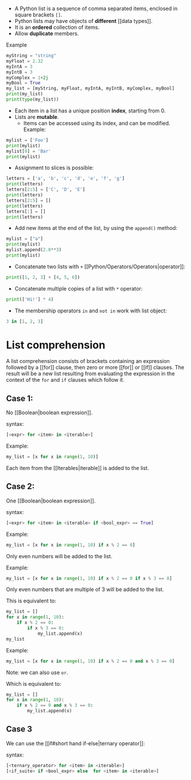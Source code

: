 - A Python list is a sequence of comma separated items, enclosed in square brackets `[]`.
- Python lists may have objects of **different** [[data types]].
- It is an **ordered** collection of items.
- Allow **duplicate** members.

Example
```Python
myString = "string"
myFloat = 2.32
myIntA = 3
myIntB = 3
myComplex = 1+2j
myBool = True
my_list = [myString, myFloat, myIntA, myIntB, myComplex, myBool]
print(my_list)
print(type(my_list))
```

- Each item in a list has a unique position **index**, starting from 0.
- Lists are **mutable**.
	- Items can be accessed using its index, and can be modified.
Example:
```Python
mylist = ['Foo']
print(mylist)
mylist[0] = 'Bar'
print(mylist)
```

- Assignment to slices is possible:
```Python
letters = ['a', 'b', 'c', 'd', 'e', 'f', 'g']
print(letters)
letters[2:5] = ['C', 'D', 'E']
print(letters)
letters[2:5] = []
print(letters)
letters[:] = []
print(letters)
```

- Add new items at the end of the list, by using the `append()` method:
```Python
mylist = ["a"]
print(mylist)
mylist.append(2.0**3)
print(mylist)
```

- Concatenate two lists with `+` [[Python/Operators/Operators|operator]]:
```Python
print([1, 2, 3] + [4, 5, 6])
```

- Concatenate multiple copies of a list with `*` operator:
```Python
print(['Hi!'] * 4)
```

- The membership operators `in` and `not in` work with list object:
```Python
3 in [1, 2, 3]
```

# List comprehension

A list comprehension consists of brackets containing an expression followed by a [[for]] clause, then zero or more [[for]] or [[if]] clauses. The result will be a new list resulting from evaluating the expression in the context of the `for` and `if` clauses which follow it.

## Case 1: 

No [[Boolean|boolean expression]].

syntax:
```Python
[<expr> for <item> in <iterable>]
```

Example:
```Python
my_list = [x for x in range(1, 10)]
```
Each item from the [[Iterables|iterable]] is added to the list.
## Case 2:

One [[Boolean|boolean expression]].

syntax:
```Python
[<expr> for <item> in <iterable> if <bool_expr> == True]
```

Example:
```Python
my_list = [x for x in range(1, 10) if x % 2 == 0]
```
Only even numbers will be added to the list.

Example:
```Python
my_list = [x for x in range(1, 10) if x % 2 == 0 if x % 3 == 0]
```
Only even numbers that are multiple of 3 will be added to the list.

This is equivalent to:
```Python
my_list = []
for x in range(1, 10):
    if x % 2 == 0:
        if x % 3 == 0:
            my_list.append(x)
my_list
```

Example:
```Python
my_list = [x for x in range(1, 10) if x % 2 == 0 and x % 3 == 0]
```
Note: we can also use `or`.

Which is equivalent to:
```Python
my_list = []
for x in range(1, 10):
    if x % 2 == 0 and x % 3 == 0:
        my_list.append(x)
```

## Case 3

We can use the [[if#short hand if-else|ternary operator]]:

syntax:
```Python
[<ternary_operator> for <item> in <iterable>]
[<if_suite> if <bool_expr> else  for <item> in <iterable>]
```


